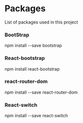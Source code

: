 # Packages

List of packages used in this project

### BootStrap

npm install --save bootstrap

### React-bootstrap

npm install react-bootstrap

### react-router-dom

npm install --save react-router-dom

### React-switch

npm install --save react-switch